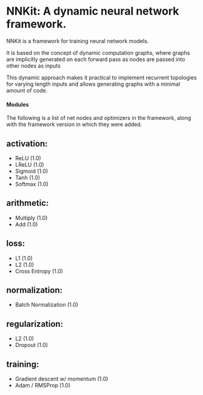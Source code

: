 # NNKit: A dynamic neural network framework.

NNKit is a framework for training neural network models.

It is based on the concept of dynamic computation graphs, where graphs are implicitly generated
on each forward pass as nodes are passed into other nodes as inputs

This dynamic approach makes it practical to implement recurrent topologies for varying length
inputs and allows generating graphs with a minimal amount of code.

#### Modules
The following is a list of net nodes and optimizers in the framework, along with the framework
version in which they were added.

## activation:
* ReLU (1.0)
* LReLU (1.0)
* Sigmoid (1.0)
* Tanh (1.0)
* Softmax (1.0)

## arithmetic:
* Multiply (1.0)
* Add (1.0)

## loss:
* L1 (1.0)
* L2 (1.0)
* Cross Entropy (1.0)

## normalization:
* Batch Normalization (1.0)

## regularization:
* L2 (1.0)
* Dropout (1.0)

## training:
* Gradient descent w/ momentum (1.0)
* Adam / RMSProp (1.0)


